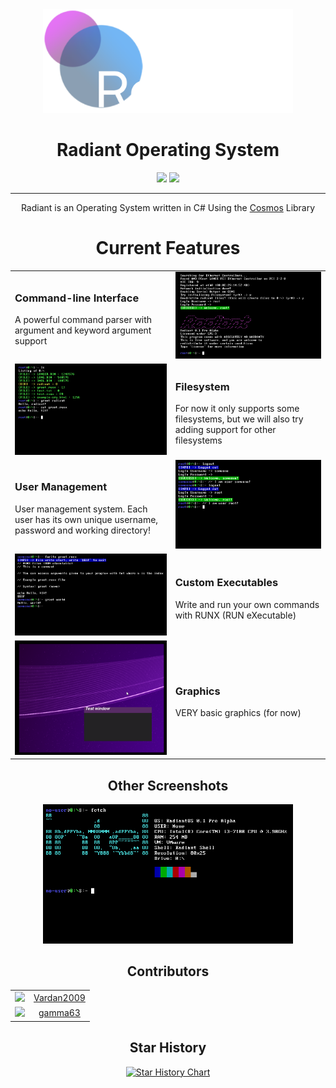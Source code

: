 <div align="center">


<img src="artwork/radiant.png" width="400">
<h1>Radiant Operating System</h1>
<img src="https://img.shields.io/github/contributors/Vardan2009/radiant?style=for-the-badge">
<img src="https://img.shields.io/github/stars/eigerproject/eigerlang?style=for-the-badge">
<hr>
<p>Radiant is an Operating System written in C# Using the <a href="https://github.com/CosmosOS/Cosmos">Cosmos</a> Library</p>

<h1>Current Features</h1>

<table>
  <tr>
    <td>
      <h3>Command-line Interface</h3>
      <p>
        A powerful command parser with argument and keyword argument support
      </p>
    </td>
    <td align="center">
      <img src="artwork/screenshots/0.png" width="400">
    </td>
  </tr>
  <tr>
    <td align="center">
      <img src="artwork/screenshots/1.png" width="400">
    </td>
    <td>
       <h3>Filesystem</h3>
      <p>
        For now it only supports some filesystems, but we will also try adding support for other filesystems
      </p>
    </td>
  </tr>
  <tr>
   <td>
      <h3>User Management</h3>
      <p>
        User management system. Each user has its own unique username, password and working directory!
      </p>
    </td>
    <td align="center">
      <img src="artwork/screenshots/2.png" width="400">
    </td>
     <tr>
    <td align="center">
      <img src="artwork/screenshots/5.png" width="400">
    </td>
    <td>
       <h3>Custom Executables</h3>
      <p>
        Write and run your own commands with RUNX (RUN eXecutable)
      </p>
    </td>
  </tr>
  </tr>
    <tr>
    <td align="center">
      <img src="artwork/screenshots/3.png" width="400">
    </td>
    <td>
       <h3>Graphics</h3>
      <p>
        VERY basic graphics (for now)
      </p>
    </td>
</table>
<h2>Other Screenshots</h2>
<img src="artwork/screenshots/4.png" width="400">

<h2>Contributors</h2>
<table>
  <tr>
    <td align="center">
      <img src="https://github.com/Vardan2009.png" width="100">
    </td>
    <td align="center">
      <a href="https://github.com/Vardan2009">Vardan2009</a>
    </td>
  </tr>
   <tr>
    <td align="center">
      <img src="https://github.com/gamma63.png" width="100">
    </td>
    <td align="center">
      <a href="https://github.com/gamma63">gamma63</a>
    </td>
  </tr>
</table>

## Star History

[![Star History Chart](https://api.star-history.com/svg?repos=Vardan2009/radiant&type=Date)](https://star-history.com/#Vardan2009/radiant&Date)

</div>

